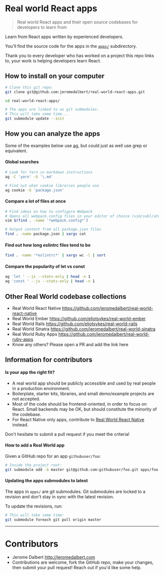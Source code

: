 # Real world React apps

> Real world React apps and their open source codebases for developers to learn from

Learn from React apps written by experienced developers.

You'll find the source code for the apps in the [`apps/`](apps/) subdirectory.

Thank you to every developer who has worked on a project this repo links to, your work is helping developers learn React.

## How to install on your computer

```bash
# Clone this git repo:
git clone git@github.com:jeromedalbert/real-world-react-apps.git

cd real-world-react-apps/

# The apps are linked to as git submodules.
# This will take some time...
git submodule update --init
```

## How you can analyze the apps

Some of the examples below use [ag](https://github.com/ggreer/the_silver_searcher), but could just as well use grep or equivalent.

#### Global searches

```bash
# Look for Yarn in markdown instructions
ag -C 'yarn' -G '\.md'

# Find out what cookie libraries people use
ag cookie -G 'package.json'
```

#### Compare a lot of files at once

```bash
# Find ideas on how to configure Webpack
# Opens all webpack.config files in your editor of choice (vim/subl/atom/etc)
vim $(find . -name '*webpack.config*')

# Output content from all package.json files
find . -name package.json | xargs cat
```

#### Find out how long eslintrc files tend to be
```bash
find . -name '*eslintrc*' | xargs wc -l | sort
```

#### Compare the popularity of let vs const
```bash
ag 'let ' --js --stats-only | head -n 1
ag 'const ' --js --stats-only | head -n 1
```

## Other Real World codebase collections

- Real World React Native https://github.com/jeromedalbert/real-world-react-native
- Real World Ember https://github.com/eliotsykes/real-world-ember
- Real World Rails https://github.com/eliotsykes/real-world-rails
- Real World Sinatra https://github.com/jeromedalbert/real-world-sinatra
- Real World Ruby Apps https://github.com/jeromedalbert/real-world-ruby-apps
- Know any others? Please open a PR and add the link here

## Information for contributors

#### Is your app the right fit?

- A real world app should be publicly accessible and used by real people in a production environment.
- Boilerplate, starter kits, libraries, and small demo/example projects are not accepted.
- Most of the code should be frontend-oriented, in order to focus on React. Small backends may be OK, but should constitute the minority of the codebase.
- For React Native only apps, contribute to [Real World React Native](https://github.com/jeromedalbert/real-world-react-native) instead.

Don't hesitate to submit a pull request if you meet the criteria!

#### How to add a Real World app

Given a GitHub repo for an app `githubuser/foo`:

```bash
# Inside the project root:
git submodule add -b master git@github.com:githubuser/foo.git apps/foo
```

#### Updating the apps submodules to latest

The apps in `apps/` are git submodules. Git submodules are locked to a revision and don't stay in sync with the latest revision.

To update the revisions, run:

```bash
# This will take some time:
git submodule foreach git pull origin master
```

---

# Contributors

- Jerome Dalbert http://jeromedalbert.com
- Contributions are welcome, fork the GitHub repo, make your changes, then submit your pull request! Reach out if you'd like some help.
